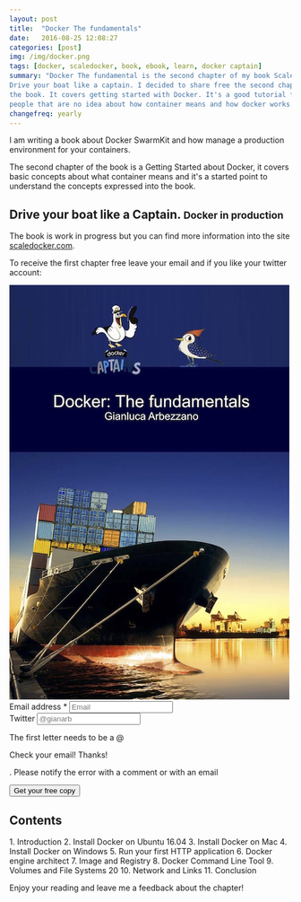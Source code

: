 ```yaml
---
layout: post
title:  "Docker The fundamentals"
date:   2016-08-25 12:08:27
categories: [post]
img: /img/docker.png
tags: [docker, scaledocker, book, ebook, learn, docker captain]
summary: "Docker The fundamental is the second chapter of my book Scale Docker.
Drive your boat like a captain. I decided to share free the second chapter of
the book. It covers getting started with Docker. It's a good tutorial for
people that are no idea about how container means and how docker works."
changefreq: yearly
---
```

I am writing a book about Docker SwarmKit and how manage a production
environment for your containers.

The second chapter of the book is a Getting Started about Docker, it covers
basic concepts about what container means and it's a started point to
understand the concepts expressed into the book.

<h2>Drive your boat like a Captain.
<small>Docker in production</small></h2>

The book is work in progress but you can find more information into the site
<a href="http://scaledocker.com">scaledocker.com</a>.

To receive the first chapter free leave your email and if you like your twitter account:

<div class="row">
	<div class="col-md-6">
        <img src="/img/the-fundamentals.jpg" class="img-fluid">
    </div>
	<div class="col-md-4">
		<form id="get-chapter">
		  <div class="form-group">
			<label for="exampleInputEmail1">Email address *</label>
			<input type="email" class="form-control" required="required" id="email" placeholder="Email">
		  </div>
		  <div class="form-group">
			<label for="exampleInputPassword1">Twitter</label>
			<input type="title" class="form-control" id="twitter" placeholder="@gianarb" pattern="^@.*">
			<p class="help-block">The first letter needs to be a @</p>
		  </div>
          <p class="text-success get-chapter-thanks">Check your email! Thanks!</p>
          <p class="text-warning get-chapter-sorry"><span class="err-text"></span>.
          Please notify the error with a comment or with an email</p>
		  <button class="btn btn-default">Get your free copy</button>
		</form>
	</div>
</div>

<h2>Contents</h2>
1. Introduction
2. Install Docker on Ubuntu 16.04
3. Install Docker on Mac
4. Install Docker on Windows
5. Run your first HTTP application
6. Docker engine architect
7. Image and Registry
8. Docker Command Line Tool
9. Volumes and File Systems 20
10. Network and Links
11. Conclusion

Enjoy your reading and leave me a feedback about the chapter!

<script>
    (function() {
        $(".get-chapter-thanks").hide();
        $(".get-chapter-sorry").hide();
        var api = "https://1lkdtyxdx4.execute-api.eu-west-1.amazonaws.com/prod";
        $("#get-chapter button").click(function(eve) {
            eve.preventDefault()
            $(".get-chapter-thanks").hide();
            $(".get-chapter-sorry").hide();
            var requestChapter = $.ajax({
                "url": api+"/the-fundamentals",
                "type": 'post',
                "data": {
                    email: $("#email").val(),
                    twitter: $("#twitter").val()
                },
                "dataType": 'json',
                "contentType": "application/json"
            });
            requestChapter.done(function() {
                $(".get-chapter-thanks").show();
            });
            requestChapter.fail(function(data) {
                $('.err-text').html("["+data.responseJSON.code+"]"+ data.responseJSON.text);
                $(".get-chapter-sorry").show();
            });
        });
    })();
</script>
